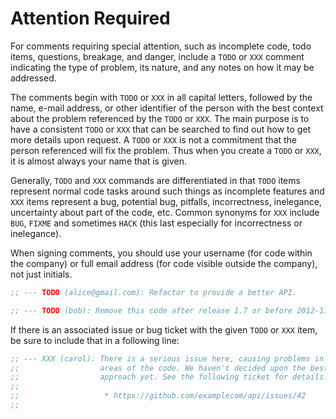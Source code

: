 # Attention Required

For comments requiring special attention, such as incomplete code, todo items, questions, breakage, and danger, include a `TODO` or `XXX` comment indicating the type of problem, its nature, and any notes on how it may be addressed.

The comments begin with `TODO` or `XXX` in all capital letters, followed by the name, e-mail address, or other identifier of the person with the best context about the problem referenced by the `TODO` or `XXX`. The main purpose is to have a consistent `TODO` or `XXX` that can be searched to find out how to get more details upon request. A `TODO` or `XXX` is not a commitment that the person referenced will fix the problem. Thus when you create a `TODO` or `XXX`, it is almost always your name that is given.

Generally, `TODO` and `XXX` commands are differentiated in that `TODO` items represent normal code tasks around such things as incomplete features and `XXX` items represent a bug, potential bug, pitfalls, incorrectness, inelegance, uncertainty about part of the code, etc. Common synonyms for `XXX` include `BUG`, `FIXME` and sometimes `HACK` (this last especially for incorrectness or inelegance).

When signing comments, you should use your username (for code within the company) or full email address (for code visible outside the company), not just initials.

```lisp
;; --- TODO (alice@gmail.com): Refactor to provide a better API.
```

```lisp
;; --- TODO (bob): Remove this code after release 1.7 or before 2012-11-30.
```

If there is an associated issue or bug ticket with the given `TODO` or `XXX` item, be sure to include that in a following line:

```lisp
;; --- XXX (carol): There is a serious issue here, causing problems in other
;;                  areas of the code. We haven't decided upon the best
;;                  approach yet. See the following ticket for details:
;;
;;                   * https://github.com/examplecom/api/issues/42
;;
```
